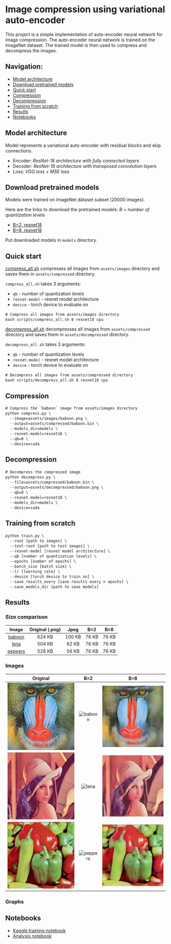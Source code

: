 # Image compression using variational auto-encoder

This project is a simple implementation of auto-encoder neural network for image compression.
The auto-encoder neural network is trained on the ImageNet dataset. The trained model is then used to compress and
decompress the images.

## Navigation:

* [Model architecture](#model-architecture)
* [Download pretrained models](#download-pretrained-models)
* [Quick start](#quick-start)
* [Compression](#compression)
* [Decompression](#decompression)
* [Training from scratch](#training-from-scratch)
* [Results](#results)
* [Notebooks](#notebooks)

## Model architecture

Model represents a variational auto-encoder with residual blocks and skip connections.

* Encoder: _ResNet-18 architecture with fully connected layers_
* Decoder: _ResNet-18 architecture with transposed convolution layers_
* Loss: _VGG loss + MSE loss_

## Download pretrained models

Models were trained on ImageNet dataset subset (20000 images).

Here are the links to download the pretrained models:
_B = number of quantization levels_

* [B=2, resnet18](https://drive.google.com/drive/folders/1FaeWzeRW3BMqqZwGsHUjhf7PuAOsiY6E?usp=sharing)
* [B=8, resnet18](https://drive.google.com/drive/folders/1fYDc0e43cUR7xsIYatpz8fdJ_6KMJmSs?usp=sharing)

Put downloaded models in `models` directory.

## Quick start

[compress_all.sh](scripts/compress_all.sh) compresses all images from `assets/images` directory and saves them
in `assets/compressed` directory.

`compress_all.sh` takes 3 arguments:

* `qb` - number of quantization levels
* `resnet-model` - resnet model architecture
* `device` - torch device to evaluate on

```shell
# Compress all images from assets/images directory
bash scripts/compress_all.sh 8 resnet18 cpu
```

[decompress_all.sh](./scripts/decompress_all.sh) decompresses all images from `assets/compressed` directory and saves
them in `assets/decompressed` directory.

`decompress_all.sh` takes 3 arguments:

* `qb` - number of quantization levels
* `resnet-model` - resnet model architecture
* `device` - torch device to evaluate on

```shell
# Decompress all images from assets/compressed directory
bash scripts/decompress_all.sh 8 resnet18 cpu
```

## Compression

```shell
# Compress the `baboon` image from assets/images directory
python compress.py \
  --image=assets/images/baboon.png \
  --output=assets/compressed/baboon.bin \
  --models_dir=models \
  --resnet-model=resnet18 \
  --qb=8 \
  --device=cuda
```

## Decompression

```shell
# Decompress the compressed image
python decompress.py \
  --file=assets/compressed/baboon.bin \
  --output=assets/decompressed/baboon.png \
  --qb=8 \
  --resnet-model=resnet18 \
  --models_dir=models \
  --device=cuda
```

## Training from scratch

```shell
python train.py \
  --root [path to images] \
  --test-root [path to test images] \
  --resnet-model [resnet model architecture] \
  --qb [number of quantization levels] \
  --epochs [number of epochs] \
  --batch_size [batch size] \
  --lr [learning rate] \
  --device [torch device to train on] \
  --save_results_every [save results every n epochs] \
  --save_models_dir [path to save models]
```

## Results

### Size comparison

|                Image                 | Original (.png) |  Jpeg  |  B=2  |  B=8  |
|:------------------------------------:|:---------------:|:------:|:-----:|:-----:|
|  [baboon](assets/images/baboon.png)  |     624 KB      | 100 KB | 76 KB | 76 KB |
|    [lena](assets/images/lena.png)    |     504 KB      | 62 KB  | 76 KB | 76 KB |
| [peppers](assets/images/peppers.png) |     528 KB      | 56 KB  | 76 KB | 76 KB |

### Images

|               Original                |                    B=2                    |                       B=8                       |
|:-------------------------------------:|:-----------------------------------------:|:-----------------------------------------------:|
|  ![baboon](assets/images/baboon.png)  |  ![baboon](assets/compressed/baboon.png)  |  ![baboon](assets/decompressed/B=8/baboon.png)  |
|    ![lena](assets/images/lena.png)    |    ![lena](assets/compressed/lena.png)    |    ![lena](assets/decompressed/B=8/lena.png)    |
| ![peppers](assets/images/peppers.png) | ![peppers](assets/compressed/peppers.png) | ![peppers](assets/decompressed/B=8/peppers.png) |

### Graphs

## Notebooks

* [Kaggle training notebook](notebooks/kaggle-cuda-training.ipynb)
* [Analysis notebook](notebooks/analysis.ipynb)